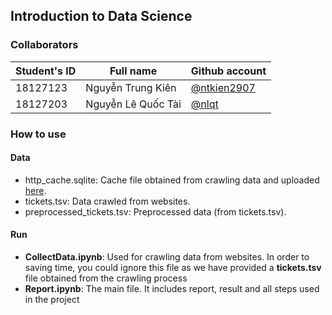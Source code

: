 ## Introduction to Data Science

### Collaborators
| Student's ID | Full name          | Github account                               |
| ------------ | ------------------ | -------------------------------------------- |
| 18127123     | Nguyễn Trung Kiên  | [@ntkien2907](https://github.com/ntkien2907) |
| 18127203     | Nguyễn Lê Quốc Tài | [@nlqt](https://github.com/nlqtai)           |

### How to use

#### Data
- http_cache.sqlite: Cache file obtained from crawling data and uploaded [here](https://drive.google.com/file/d/1wNJnwGl2Q12KXGVIUg-7SKlh5vfcB9yX/view?usp=sharing).
- tickets.tsv: Data crawled from websites.
- preprocessed_tickets.tsv: Preprocessed data (from tickets.tsv).


#### Run
- **CollectData.ipynb**: Used for crawling data from websites. In order to saving time, you could ignore this file as we have provided a **tickets.tsv** file obtained from the crawling process
- **Report.ipynb**: The main file. It includes report, result and all steps used in the project